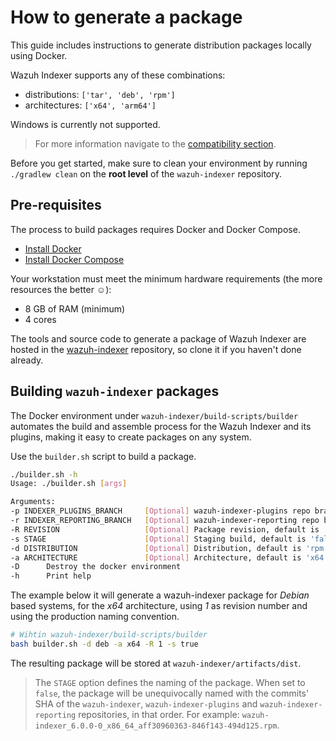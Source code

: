 # How to generate a package

This guide includes instructions to generate distribution packages locally using Docker.

Wazuh Indexer supports any of these combinations:

- distributions: `['tar', 'deb', 'rpm']`
- architectures: `['x64', 'arm64']`

Windows is currently not supported.

> For more information navigate to the [compatibility section](/ref/compatibility.html).

Before you get started, make sure to clean your environment by running `./gradlew clean` on the **root level** of the `wazuh-indexer` repository.

## Pre-requisites

The process to build packages requires Docker and Docker Compose.

- [Install Docker](https://docs.docker.com/engine/install/)
- [Install Docker Compose](https://docs.docker.com/compose/install/linux/)

Your workstation must meet the minimum hardware requirements (the more resources the better ☺):

   - 8 GB of RAM (minimum)
   - 4 cores

The tools and source code to generate a package of Wazuh Indexer are hosted in the [wazuh-indexer](https://github.com/wazuh/wazuh-indexer) repository, so clone it if you haven't done already.

## Building `wazuh-indexer` packages

The Docker environment under `wazuh-indexer/build-scripts/builder` automates the build and assemble process for the Wazuh Indexer and its plugins, making it easy to create packages on any system.

Use the `builder.sh` script to build a package.

```bash
./builder.sh -h
Usage: ./builder.sh [args]

Arguments:
-p INDEXER_PLUGINS_BRANCH     [Optional] wazuh-indexer-plugins repo branch, default is 'main'.
-r INDEXER_REPORTING_BRANCH   [Optional] wazuh-indexer-reporting repo branch, default is 'main'.
-R REVISION                   [Optional] Package revision, default is '0'.
-s STAGE                      [Optional] Staging build, default is 'false'.
-d DISTRIBUTION               [Optional] Distribution, default is 'rpm'.
-a ARCHITECTURE               [Optional] Architecture, default is 'x64'.
-D      Destroy the docker environment
-h      Print help
```

The example below it will generate a wazuh-indexer package for _Debian_ based systems, for the _x64_ architecture, using _1_ as revision number and using the production naming convention.

```bash
# Wihtin wazuh-indexer/build-scripts/builder
bash builder.sh -d deb -a x64 -R 1 -s true
```

The resulting package will be stored at `wazuh-indexer/artifacts/dist`.

> The `STAGE` option defines the naming of the package. When set to `false`, the package will be unequivocally named with the commits' SHA of the `wazuh-indexer`, `wazuh-indexer-plugins` and `wazuh-indexer-reporting` repositories, in that order. For example: `wazuh-indexer_6.0.0-0_x86_64_aff30960363-846f143-494d125.rpm`.
